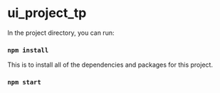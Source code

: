 # ui_project_tp

In the project directory, you can run:

### `npm install`

This is to install all of the dependencies and packages for this project. 

### `npm start`
